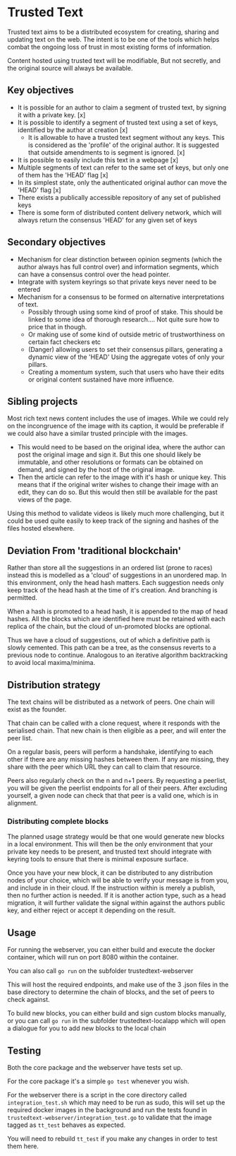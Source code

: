# Trusted Text

Trusted text aims to be a distributed ecosystem for creating, sharing and updating text on the web. The intent is to be one of the tools which helps combat the ongoing loss of trust in most existing forms of information. 

Content hosted using trusted text will be modifiable, But not secretly, and the original source will always be available.

## Key objectives

* It is possible for an author to claim a segment of trusted text, by signing it with a private key. [x]
* It is possible to identify a segment of trusted text using a set of keys, identified by the author at creation [x]
    - It is allowable to have a trusted text segment without any keys. This is considered as the 'profile' of the original author. It is suggested that outside amendments to is segment is ignored. [x]
* It is possible to easily include this text in a webpage [x]
* Multiple segments of text can refer to the same set of keys, but only one of them has the 'HEAD' flag [x]
* In its simplest state, only the authenticated original author can move the 'HEAD' flag [x]
* There exists a publically accessible repository of any set of published keys
* There is some form of distributed content delivery network, which will always return the consensus 'HEAD' for any given set of keys 

## Secondary objectives

* Mechanism for clear distinction between opinion segments (which the author always has full control over) and information segments, which can have a consensus control over the head pointer.
* Integrate with system keyrings so that private keys never need to be entered
* Mechanism for a consensus to be formed on alternative interpretations of text. 
    - Possibly through using some kind of proof of stake. This should be linked to some idea of thorough research.... Not quite sure how to price that in though.
    - Or making use of some kind of outside metric of trustworthiness on certain fact checkers etc
    - (Danger) allowing users to set their consensus pillars, generating a dynamic view of the 'HEAD' Using the aggregate votes of only your pillars. 
    - Creating a momentum system, such that users who have their edits or original content sustained have more influence.       


## Sibling projects

Most rich text news content includes the use of images. While we could rely on the incongruence of the image with its caption, it would be preferable if we could also have a similar trusted principle with the images.

* This would need to be based on the original idea, where the author can post the original image and sign it. But this one should likely be immutable, and other resolutions or formats can be obtained on demand, and signed by the host of the original image. 
* Then the article can refer to the image with it's hash or unique key. This means that if the original writer wishes to change their image with an edit, they can do so. But this would then still be available for the past views of the page.


Using this method to validate videos is likely much more challenging, but it could be used quite easily to keep track of the signing and hashes of the files hosted elsewhere. 


## Deviation From 'traditional blockchain' 

Rather than store all the suggestions in an ordered list (prone to races) instead this is modelled as a 'cloud' of suggestions in an unordered map. In this environment, only the head hash matters. Each suggestion needs only keep track of the head hash at the time of it's creation. And branching is permitted. 

When a hash is promoted to a head hash, it is appended to the map of head hashes. All the blocks which are identified here must be retained with each replica of the chain, but the cloud of un-promoted blocks are optional. 

Thus we have a cloud of suggestions, out of which a definitive path is slowly cemented. This path can be a tree, as the consensus reverts to a previous node to continue. Analogous to an iterative algorithm backtracking to avoid local maxima/minima.


## Distribution strategy

The text chains will be distributed as a network of peers. One chain will exist as the founder. 

That chain can be called with a clone request, where it responds with the serialised chain. That new chain is then eligible as a peer, and will enter the peer list.

On a regular basis, peers will perform a handshake, identifying to each other if there are any missing hashes between them. If any are missing, they share with the peer which URL they can call to claim that resource. 

Peers also regularly check on the n and n+1 peers. By requesting a peerlist, you will be given the peerlist endpoints for all of their peers. After excluding yourself, a given node can check that that peer is a valid one, which is in alignment. 

### Distributing complete blocks

The planned usage strategy would be that one would generate new blocks in a local environment. This will then be the only environment that your private key needs to be present, and trusted text should integrate with keyring tools to ensure that there is minimal exposure surface. 

Once you have your new block, it can be distributed to any distribution nodes of your choice, which will be able to verify your message is from you, and include in in their cloud. If the instruction within is merely a publish, then no further action is needed. If it is another action type, such as a head migration, it will further validate the signal within against the authors public key, and either reject or accept it depending on the result. 


## Usage

For running the webserver, you can either build and execute the docker container, which will run on port 8080 within the container. 

You can also call `go run` on the subfolder trustedtext-webserver

This will host the required endpoints, and make use of the 3 .json files in the base directory to determine the chain of blocks, and the set of peers to check against. 

To build new blocks, you can either build and sign custom blocks manually, or you can call `go run` in the subfolder trustedtext-localapp which will open a dialogue for you to add new blocks to the local chain

## Testing 

Both the core package and the webserver have tests set up. 

For the core package it's a simple `go test` whenever you wish.

For the webserver there is a script in the core directory called `integration_test.sh` which may need to be run as sudo, this will set up the required docker images in the background and run the tests found in `trustedtext-webserver/integration_test.go` to validate that the image tagged as `tt_test` behaves as expected.

You will need to rebuild `tt_test` if you make any changes in order to test them here.